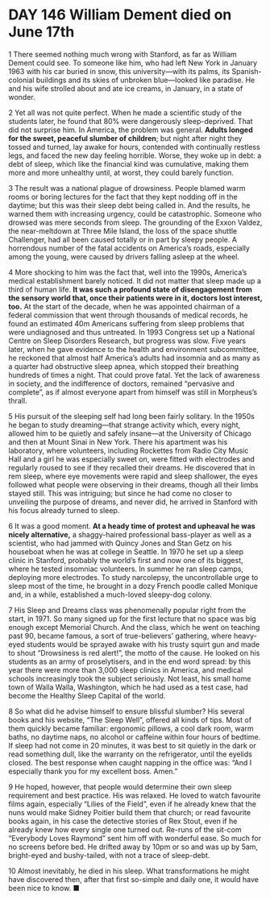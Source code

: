 # DAY 146 William Dement died on June 17th
1 There seemed nothing much wrong with Stanford, as far as William Dement could see. To someone like him, who had left New York in January 1963 with his car buried in snow, this university—with its palms, its Spanish-colonial buildings and its skies of unbroken blue—looked like paradise. He and his wife strolled about and ate ice creams, in January, in a state of wonder.

2 Yet all was not quite perfect. When he made a scientific study of the students later, he found that 80% were dangerously sleep-deprived. That did not surprise him. In America, the problem was general. **Adults longed for the sweet, peaceful slumber of children**; but night after night they tossed and turned, lay awake for hours, contended with continually restless legs, and faced the new day feeling horrible. Worse, they woke up in debt: a debt of sleep, which like the financial kind was cumulative, making them more and more unhealthy until, at worst, they could barely function.

3 The result was a national plague of drowsiness. People blamed warm rooms or boring lectures for the fact that they kept nodding off in the daytime; but this was their sleep debt being called in. And the results, he warned them with increasing urgency, could be catastrophic. Someone who drowsed was mere seconds from sleep. The grounding of the Exxon Valdez, the near-meltdown at Three Mile Island, the loss of the space shuttle Challenger, had all been caused totally or in part by sleepy people. A horrendous number of the fatal accidents on America’s roads, especially among the young, were caused by drivers falling asleep at the wheel.

4 More shocking to him was the fact that, well into the 1990s, America’s medical establishment barely noticed. It did not matter that sleep made up a third of human life. **It was such a profound state of disengagement from the sensory world that, once their patients were in it, doctors lost interest, too.** At the start of the decade, when he was appointed chairman of a federal commission that went through thousands of medical records, he found an estimated 40m Americans suffering from sleep problems that were undiagnosed and thus untreated. In 1993 Congress set up a National Centre on Sleep Disorders Research, but progress was slow. Five years later, when he gave evidence to the health and environment subcommittee, he reckoned that almost half America’s adults had insomnia and as many as a quarter had obstructive sleep apnea, which stopped their breathing hundreds of times a night. That could prove fatal. Yet the lack of awareness in society, and the indifference of doctors, remained “pervasive and complete”, as if almost everyone apart from himself was still in Morpheus’s thrall.

5 His pursuit of the sleeping self had long been fairly solitary. In the 1950s he began to study dreaming—that strange activity which, every night, allowed him to be quietly and safely insane—at the University of Chicago and then at Mount Sinai in New York. There his apartment was his laboratory, where volunteers, including Rockettes from Radio City Music Hall and a girl he was especially sweet on, were fitted with electrodes and regularly roused to see if they recalled their dreams. He discovered that in rem sleep, where eye movements were rapid and sleep shallower, the eyes followed what people were observing in their dreams, though all their limbs stayed still. This was intriguing; but since he had come no closer to unveiling the purpose of dreams, and never did, he arrived in Stanford with his focus already turned to sleep.

6 It was a good moment. **At a heady time of protest and upheaval he was nicely alternative,** a shaggy-haired professional bass-player as well as a scientist, who had jammed with Quincy Jones and Stan Getz on his houseboat when he was at college in Seattle. In 1970 he set up a sleep clinic in Stanford, probably the world’s first and now one of its biggest, where he tested insomniac volunteers. In summer he ran sleep camps, deploying more electrodes. To study narcolepsy, the uncontrollable urge to sleep most of the time, he brought in a dozy French poodle called Monique and, in a while, established a much-loved sleepy-dog colony.

7 His Sleep and Dreams class was phenomenally popular right from the start, in 1971. So many signed up for the first lecture that no space was big enough except Memorial Church. And the class, which he went on teaching past 90, became famous, a sort of true-believers’ gathering, where heavy-eyed students would be sprayed awake with his trusty squirt gun and made to shout “Drowsiness is red alert!”, the motto of the cause. He looked on his students as an army of proselytisers, and in the end word spread: by this year there were more than 3,000 sleep clinics in America, and medical schools increasingly took the subject seriously. Not least, his small home town of Walla Walla, Washington, which he had used as a test case, had become the Healthy Sleep Capital of the world.

8 So what did he advise himself to ensure blissful slumber? His several books and his website, “The Sleep Well”, offered all kinds of tips. Most of them quickly became familiar: ergonomic pillows, a cool dark room, warm baths, no daytime naps, no alcohol or caffeine within four hours of bedtime. If sleep had not come in 20 minutes, it was best to sit quietly in the dark or read something dull, like the warranty on the refrigerator, until the eyelids closed. The best response when caught napping in the office was: “And I especially thank you for my excellent boss. Amen.”

9 He hoped, however, that people would determine their own sleep requirement and best practice. His was relaxed. He loved to watch favourite films again, especially “Lilies of the Field”, even if he already knew that the nuns would make Sidney Poitier build them that church; or read favourite books again, in his case the detective stories of Rex Stout, even if he already knew how every single one turned out. Re-runs of the sit-com “Everybody Loves Raymond” sent him off with wonderful ease. So much for no screens before bed. He drifted away by 10pm or so and was up by 5am, bright-eyed and bushy-tailed, with not a trace of sleep-debt.

10 Almost inevitably, he died in his sleep. What transformations he might have discovered then, after that first so-simple and daily one, it would have been nice to know. ■

